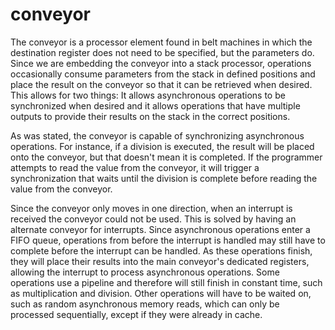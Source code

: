 # conveyor

The conveyor is a processor element found in belt machines in which the destination register does not need to be specified, but the parameters do. Since we are embedding the conveyor into a stack processor, operations occasionally consume parameters from the stack in defined positions and place the result on the conveyor so that it can be retrieved when desired. This allows for two things: It allows asynchronous operations to be synchronized when desired and it allows operations that have multiple outputs to provide their results on the stack in the correct positions.

As was stated, the conveyor is capable of synchronizing asynchronous operations. For instance, if a division is executed, the result will be placed onto the conveyor, but that doesn't mean it is completed. If the programmer attempts to read the value from the conveyor, it will trigger a synchronization that waits until the division is complete before reading the value from the conveyor.

Since the conveyor only moves in one direction, when an interrupt is received the conveyor could not be used. This is solved by having an alternate conveyor for interrupts. Since asynchronous operations enter a FIFO queue, operations from before the interrupt is handled may still have to complete before the interrupt can be handled. As these operations finish, they will place their results into the main conveyor's dedicated registers, allowing the interrupt to process asynchronous operations. Some operations use a pipeline and therefore will still finish in constant time, such as multiplication and division. Other operations will have to be waited on, such as random asynchronous memory reads, which can only be processed sequentially, except if they were already in cache.
